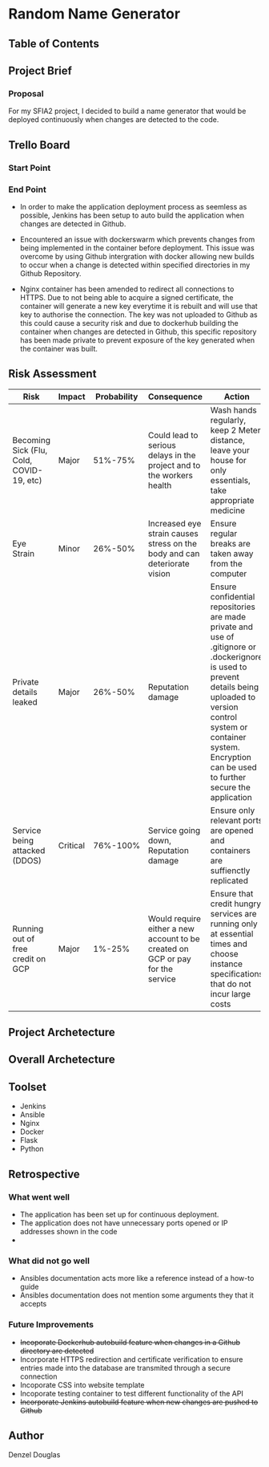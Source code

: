 # Random Name Generator

## Table of Contents

## Project Brief

### Proposal
For my SFIA2 project, I decided to build a name generator that would be deployed continuously when changes are detected to the code.

## Trello Board
### Start Point

### End Point
* In order to make the application deployment process as seemless as possible, Jenkins has been setup to auto build the application when changes are detected in Github. 

 * Encountered an issue with dockerswarm which prevents changes from being implemented in the container  before deployment. This issue was overcome by using Github intergration with docker allowing new builds to occur when a change is detected within specified directories in my Github Repository.

 * Nginx container has been amended to redirect all connections to HTTPS. Due to not being able to acquire a signed certificate, the container will generate a new key everytime it is rebuilt and will use that key to authorise the connection. The key was not uploaded to Github as this could cause a security risk and due to dockerhub building the container when changes are detected in Github, this specific repository has been made private to prevent exposure of the key generated when the container was built.

## Risk Assessment
|Risk|Impact|Probability|Consequence|Action|
|----|------|-----------|-----------|------|
|Becoming Sick (Flu, Cold, COVID-19, etc) |Major|51%-75%|Could lead to serious delays in the project and to the workers health|Wash hands regularly, keep 2 Meter distance, leave your house for only essentials, take appropriate medicine|
|Eye Strain|Minor|26%-50%|Increased eye strain causes stress on the body and can deteriorate vision|Ensure regular breaks are taken away from the computer|
|Private details leaked  |Major|26%-50%|Reputation damage|Ensure confidential repositories are made private and use of .gitignore or .dockerignore is used to prevent details being uploaded to version control system or container system. Encryption can be used to further secure the application|
|Service being attacked (DDOS)|Critical|76%-100%|Service going down, Reputation damage|Ensure only relevant ports are opened and containers are suffienctly replicated|
|Running out of free credit on GCP|Major|1%-25%|Would require either a new account to be created on GCP or pay for the service|Ensure that credit hungry services are running only at essential times and choose instance specifications that do not incur large costs|

## Project Archetecture

## Overall Archetecture

## Toolset
- Jenkins
- Ansible
- Nginx
- Docker
- Flask
- Python
## Retrospective
### What went well
* The application has been set up for continuous deployment.
* The application does not have unnecessary ports opened or IP addresses shown in the code
* 
### What did not go well
* Ansibles documentation acts more like a reference instead of a how-to guide
* Ansibles documentation does not mention some arguments they that it accepts
### Future Improvements
* ~~Incoporate Dockerhub autobuild feature when changes in a Github directory are detected~~
* Incorporate HTTPS redirection and certificate verification to ensure entries made into the database are transmited through a secure connection
* Incoporate CSS into website template
* Incoporate testing container to test different functionality of the API
* ~~Incorporate Jenkins autobuild feature when new changes are pushed to Github~~
## Author
Denzel Douglas